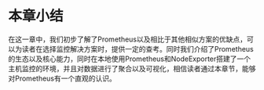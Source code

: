 # 本章小结

在这一章中，我们初步了解了Prometheus以及相比于其他相似方案的优缺点，可以为读者在选择监控解决方案时，提供一定的查考。同时我们介绍了Prometheus的生态以及核心能力，同时在本地使用Prometheus和NodeExporter搭建了一个主机监控的环境，并且对数据进行了聚合以及可视化，相信读者通过本章节，能够对Prometheus有一个直观的认识。